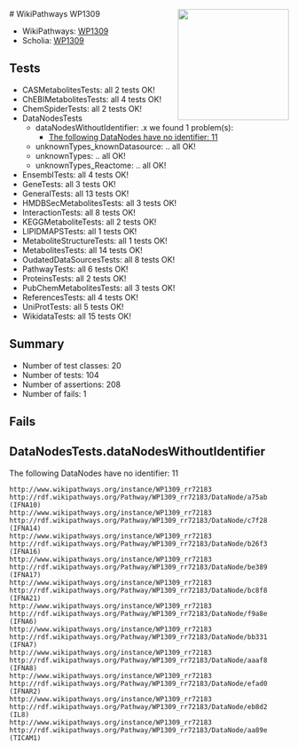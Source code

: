 <img style="float: right; width: 200px" src="https://upload.wikimedia.org/wikipedia/commons/thumb/8/83/Wplogo_with_text_500.png/640px-Wplogo_with_text_500.png" />
# WikiPathways WP1309

* WikiPathways: [WP1309](https://wikipathways.org/pathways/WP1309)
* Scholia: [WP1309](https://scholia.toolforge.org/wikipathways/WP1309)
## Tests
* CASMetabolitesTests: all 2 tests OK!
* ChEBIMetabolitesTests: all 4 tests OK!
* ChemSpiderTests: all 2 tests OK!
* DataNodesTests
    * dataNodesWithoutIdentifier: .x we found 1 problem(s):
        * [The following DataNodes have no identifier: 11](#8792c491)
    * unknownTypes_knownDatasource: .. all OK!
    * unknownTypes: .. all OK!
    * unknownTypes_Reactome: .. all OK!
* EnsemblTests: all 4 tests OK!
* GeneTests: all 3 tests OK!
* GeneralTests: all 13 tests OK!
* HMDBSecMetabolitesTests: all 3 tests OK!
* InteractionTests: all 8 tests OK!
* KEGGMetaboliteTests: all 2 tests OK!
* LIPIDMAPSTests: all 1 tests OK!
* MetaboliteStructureTests: all 1 tests OK!
* MetabolitesTests: all 14 tests OK!
* OudatedDataSourcesTests: all 8 tests OK!
* PathwayTests: all 6 tests OK!
* ProteinsTests: all 2 tests OK!
* PubChemMetabolitesTests: all 3 tests OK!
* ReferencesTests: all 4 tests OK!
* UniProtTests: all 5 tests OK!
* WikidataTests: all 15 tests OK!


## Summary

* Number of test classes: 20
* Number of tests: 104
* Number of assertions: 208
* Number of fails: 1

## Fails

<a name="8792c491" />

## DataNodesTests.dataNodesWithoutIdentifier

The following DataNodes have no identifier: 11
```
http://www.wikipathways.org/instance/WP1309_rr72183 http://rdf.wikipathways.org/Pathway/WP1309_rr72183/DataNode/a75ab (IFNA10)
http://www.wikipathways.org/instance/WP1309_rr72183 http://rdf.wikipathways.org/Pathway/WP1309_rr72183/DataNode/c7f28 (IFNA14)
http://www.wikipathways.org/instance/WP1309_rr72183 http://rdf.wikipathways.org/Pathway/WP1309_rr72183/DataNode/b26f3 (IFNA16)
http://www.wikipathways.org/instance/WP1309_rr72183 http://rdf.wikipathways.org/Pathway/WP1309_rr72183/DataNode/be389 (IFNA17)
http://www.wikipathways.org/instance/WP1309_rr72183 http://rdf.wikipathways.org/Pathway/WP1309_rr72183/DataNode/bc8f8 (IFNA21)
http://www.wikipathways.org/instance/WP1309_rr72183 http://rdf.wikipathways.org/Pathway/WP1309_rr72183/DataNode/f9a8e (IFNA6)
http://www.wikipathways.org/instance/WP1309_rr72183 http://rdf.wikipathways.org/Pathway/WP1309_rr72183/DataNode/bb331 (IFNA7)
http://www.wikipathways.org/instance/WP1309_rr72183 http://rdf.wikipathways.org/Pathway/WP1309_rr72183/DataNode/aaaf8 (IFNA8)
http://www.wikipathways.org/instance/WP1309_rr72183 http://rdf.wikipathways.org/Pathway/WP1309_rr72183/DataNode/efad0 (IFNAR2)
http://www.wikipathways.org/instance/WP1309_rr72183 http://rdf.wikipathways.org/Pathway/WP1309_rr72183/DataNode/eb8d2 (IL8)
http://www.wikipathways.org/instance/WP1309_rr72183 http://rdf.wikipathways.org/Pathway/WP1309_rr72183/DataNode/aa89e (TICAM1)
```


